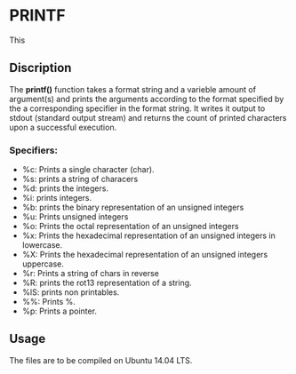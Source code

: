 # PRINTF

This 

## Discription

The __printf()__ function takes a format string and a varieble amount of argument(s) and prints the arguments according to the format specified by the a corresponding specifier in the format string.
It writes it output to stdout (standard output stream) and returns the count of printed characters upon a successful execution.

### Specifiers:

- %c: Prints a single character (char).
- %s: prints a string of characers
- %d: prints the integers.
- %i: prints integers.
- %b: prints the binary representation of an unsigned integers
- %u: Prints unsigned integers
- %o: Prints the octal representation of an unsigned integers
- %x: Prints the hexadecimal representation of an unsigned integers in lowercase.
- %X: Prints the hexadecimal representation of an unsigned integers uppercase.
- %r: Prints a string of chars in reverse
- %R: prints the rot13 representation of a string.
- %lS: prints non printables.
- %%: Prints %.
- %p: Prints a pointer.


## Usage

The files are to be compiled on Ubuntu 14.04 LTS.
